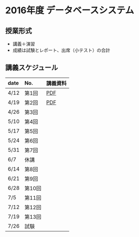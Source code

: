 2016年度 データベースシステム
====

## 授業形式
* 講義＋演習
* 成績は試験とレポート、出席（小テスト）の合計

## 講義スケジュール

| date  | No. | 講義資料 |
|:------|:----|:--------|
| 4/12  | 第1回 |[PDF](pdf/1st.pdf)|
| 4/19 | 第2回 |[PDF](pdf/data_structure_1.pdf) |
| 4/26 | 第3回 | |
| 5/10 | 第4回 | |
| 5/17 | 第5回 | |
| 5/24 | 第6回 | |
| 5/31 | 第7回 | |
| 6/7 | 休講| |
| 6/14 | 第8回| |
| 6/21 | 第9回 | |
| 6/28 | 第10回 | |
| 7/5 | 第11回 | |
| 7/12  |第12回| |
| 7/19 |第13回| |
| 7/26 | 試験 | |

